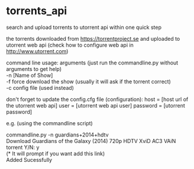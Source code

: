 # torrents_api
search and upload torrents to utorrent api within one quick step 

the torrents downloaded from https://torrentproject.se
and uploaded to utorrent web api (check how to configure web api in http://www.utorrent.com)

command line usage:
arguments (just run the commandline.py without arguments to get help)  
-n [Name of Show]  
-f force download the show  (usually it will ask if the torrent correct)  
-c config file (used instead)  

don't forget to update the config.cfg file (configuration):
host = [host url of the utorrent web api]
user = [utorrent web api user]
password = [utorrent password]

e.g. (using the commandline script)

commandline.py -n guardians+2014+hdtv  
Download Guardians of the Galaxy (2014) 720p HDTV XviD AC3 VAiN torrent Y/N: y   
(* It will prompt if you want add this link)  
Added Sucessfully






